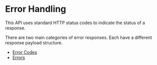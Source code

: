 # Error Handling

This API uses standard HTTP status codes to indicate the status of a response.

There are two main categories of error responses. Each have a different response payload structure.

* [Error Codes](./error-codes.md)
* [Errors](./errors.md)

